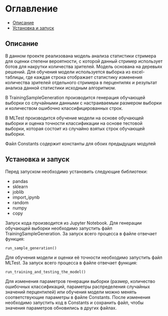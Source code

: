 # Оглавление

- [Описание](#description)
- [Установка и запуск](#launch)

<a name="description">

## Описание
В данном проекте реализована модель анализа статистики стримера для оценки степени вероятности, с которой данный стример использует ботов для накрутки количества зрителей. Модель основана на деревьях решений. Для обучения модели используется выборка из excel-таблицы, где каждая строка отображает статистику изменения количества зрителей отдельного стримера в перцентилях и результат анализа данной статистики исходным алгоритмом.  

В TrainingSampleGeneration производится генерация обучающей выборки со случайными данными с настраиваемым размером выборки и количеством ошибочно классифицированных строк.  

В MLTest производится обучение модели на основе обучающей выборки и оценка точности классификации на основе тестовой выборки, которая состоит из случайно взятых строк обучающей выборки.  

Файл Constants содержит константы для обоих предыдущих модулей

<a name="launch">

## Установка и запуск
Перед запуском необходимо установить следующие библиотеки:

- pandas
- sklearn
- joblib
- import_ipynb
- random
- numpy
- copy

Запуск кода производится из Jupyter Notebook.
Для генерации обучающей выборки необходимо запустить файл TrainingSampleGeneration. За запуск всего процесса в файле отвечает функция:

```
run_sample_generation()
```

Для обучения модели и оценки её точности необходимо запустить файл MLTest. За запуск всего процесса в файле отвечает функция:

```
run_training_and_testing_the_model()
```

Для изменения параметров генерации выборки (размер, количество ошибочных классификаций, параметры распределения случайных значений перцентилей) или обучения модели можно менять соответствующие параметры в файле Constants. После изменения необходимо запустить код в Constants и сохранить файл, чтобы значения параметров обновились в других файлах.